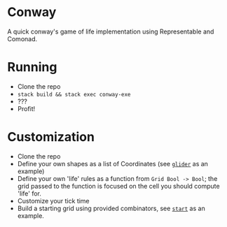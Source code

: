 # Conway

A quick conway's game of life implementation using Representable and Comonad.

# Running

* Clone the repo
* `stack build && stack exec conway-exe`
* ???
* Profit!

# Customization
* Clone the repo
* Define your own shapes as a list of Coordinates (see [`glider`](./src/Conway.hs) as an example)
* Define your own 'life' rules as a function from `Grid Bool -> Bool`; the grid passed to the function is focused on
    the cell you should compute 'life' for.
* Customize your tick time
* Build a starting grid using provided combinators, see [`start`](./app/Main.hs) as an example.
